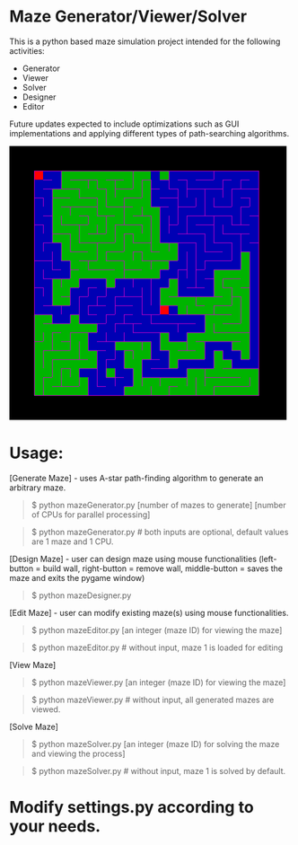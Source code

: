# Maze Generator/Viewer/Solver
 This is a python based maze simulation project intended for the following activities:

- Generator 
- Viewer
- Solver
- Designer
- Editor

 Future updates expected to include optimizations such as GUI implementations and applying different types of path-searching algorithms.

![alt text](solve.png)

# Usage:

[Generate Maze] - uses A-star path-finding algorithm to generate an arbitrary maze.

> $ python mazeGenerator.py [number of mazes to generate] [number of CPUs for parallel processing]

> $ python mazeGenerator.py  # both inputs are optional, default values are 1 maze and 1 CPU.

[Design Maze] - user can design maze using mouse functionalities (left-button = build wall, right-button = remove wall, middle-button = saves the maze and exits the pygame window)

> $ python mazeDesigner.py

[Edit Maze] - user can modify existing maze(s) using mouse functionalities.

> $ python mazeEditor.py [an integer (maze ID) for viewing the maze]

> $ python mazeEditor.py  # without input, maze 1 is loaded for editing

[View Maze]

> $ python mazeViewer.py [an integer (maze ID) for viewing the maze]

> $ python mazeViewer.py  # without input, all generated mazes are viewed.

[Solve Maze]

> $ python mazeSolver.py [an integer (maze ID) for solving the maze and viewing the process]

> $ python mazeSolver.py  # without input, maze 1 is solved by default.

# Modify settings.py according to your needs.


